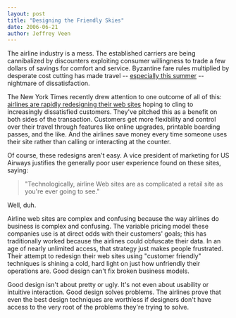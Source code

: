 ```yaml
---
layout: post
title: "Designing the Friendly Skies"
date: 2006-06-21
author: Jeffrey Veen
---
```

The airline industry is a mess. The established carriers are being cannibalized by discounters exploiting consumer willingness to trade a few dollars of savings for comfort and service. Byzantine fare rules multiplied by desperate cost cutting has made travel -- <a href="http://www.msnbc.msn.com/id/13224482/">especially this summer</a> -- nightmare of dissatisfaction.

The New York Times recently drew attention to one outcome of all of this: <a href="http://www.nytimes.com/2006/06/20/technology/20web.html?ex=1308456000&amp;en=8f7a9f4f9f90ec29&amp;ei=5090&amp;partner=rssuserland&amp;emc=rss">airlines are rapidly redesigning their web sites</a> hoping to cling to increasingly dissatisfied customers. They've pitched this as a benefit on both sides of the transaction. Customers get more flexibility and control over their travel through features like online upgrades, printable boarding passes, and the like. And the airlines save money every time someone uses their site rather than calling or interacting at the counter.

Of course, these redesigns aren't easy. A vice president of marketing for US Airways justifies the generally poor user experience found on these sites, saying:

<blockquote>"Technologically, airline Web sites are as complicated a retail site as you're ever going to see."</blockquote>

Well, duh.

Airline web sites are complex and confusing because the way airlines do business is complex and confusing. The variable pricing model these companies use is at direct odds with their customers' goals; this has traditionally worked because the airlines could obfuscate their data. In an age of nearly unlimited access, that strategy just makes people frustrated. Their attempt to redesign their web sites using "customer friendly" techniques is shining a cold, hard light on just how unfriendly their operations are. Good design can't fix broken business models.

Good design isn't about pretty or ugly. It's not even about usability or intuitive interaction. Good design solves problems. The airlines prove that even the best design techniques are worthless if designers don't have access to the very root of the problems they're trying to solve.
